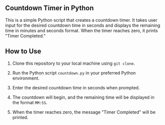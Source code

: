 ## Countdown Timer in Python

This is a simple Python script that creates a countdown timer. It takes user input for the desired countdown time in seconds and displays the remaining time in minutes and seconds format. When the timer reaches zero, it prints "Timer Completed."

## How to Use

1. Clone this repository to your local machine using `git clone`.

2. Run the Python script `countdown.py` in your preferred Python environment.

3. Enter the desired countdown time in seconds when prompted.

4. The countdown will begin, and the remaining time will be displayed in the format `MM:SS`.

5. When the timer reaches zero, the message "Timer Completed" will be printed.

